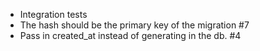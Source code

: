 - Integration tests
- The hash should be the primary key of the migration #7
- Pass in created_at instead of generating in the db. #4
